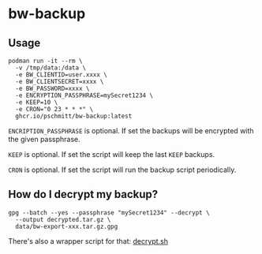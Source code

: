 # bw-backup

## Usage

```shell
podman run -it --rm \
  -v /tmp/data:/data \
  -e BW_CLIENTID=user.xxxx \
  -e BW_CLIENTSECRET=xxxx \
  -e BW_PASSWORD=xxxx \
  -e ENCRYPTION_PASSPHRASE=mySecret1234 \
  -e KEEP=10 \
  -e CRON="0 23 * * *" \
  ghcr.io/pschmitt/bw-backup:latest
```

`ENCRIPTION_PASSPHRASE` is optional. If set the backups will be encrypted with
the given passphrase.

`KEEP` is optional. If set the script will keep the last `KEEP` backups.

`CRON` is optional. If set the script will run the backup script periodically.

## How do I decrypt my backup?

```shell
gpg --batch --yes --passphrase "mySecret1234" --decrypt \
  --output decrypted.tar.gz \
  data/bw-export-xxx.tar.gz.gpg
```

There's also a wrapper script for that: [decrypt.sh](decrypt.sh)
